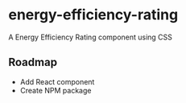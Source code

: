 # energy-efficiency-rating
A Energy Efficiency Rating component using CSS

## Roadmap

+ Add React component
+ Create NPM package